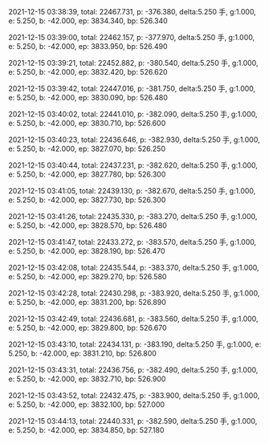 2021-12-15 03:38:39, total: 22467.731, p: -376.380, delta:5.250 手, g:1.000, e: 5.250, b: -42.000, ep: 3834.340, bp: 526.340

2021-12-15 03:39:00, total: 22462.157, p: -377.970, delta:5.250 手, g:1.000, e: 5.250, b: -42.000, ep: 3833.950, bp: 526.490

2021-12-15 03:39:21, total: 22452.882, p: -380.540, delta:5.250 手, g:1.000, e: 5.250, b: -42.000, ep: 3832.420, bp: 526.620

2021-12-15 03:39:42, total: 22447.016, p: -381.750, delta:5.250 手, g:1.000, e: 5.250, b: -42.000, ep: 3830.090, bp: 526.480

2021-12-15 03:40:02, total: 22441.010, p: -382.090, delta:5.250 手, g:1.000, e: 5.250, b: -42.000, ep: 3830.710, bp: 526.600

2021-12-15 03:40:23, total: 22436.646, p: -382.930, delta:5.250 手, g:1.000, e: 5.250, b: -42.000, ep: 3827.070, bp: 526.250

2021-12-15 03:40:44, total: 22437.231, p: -382.620, delta:5.250 手, g:1.000, e: 5.250, b: -42.000, ep: 3827.780, bp: 526.300

2021-12-15 03:41:05, total: 22439.130, p: -382.670, delta:5.250 手, g:1.000, e: 5.250, b: -42.000, ep: 3827.730, bp: 526.300

2021-12-15 03:41:26, total: 22435.330, p: -383.270, delta:5.250 手, g:1.000, e: 5.250, b: -42.000, ep: 3828.570, bp: 526.480

2021-12-15 03:41:47, total: 22433.272, p: -383.570, delta:5.250 手, g:1.000, e: 5.250, b: -42.000, ep: 3828.190, bp: 526.470

2021-12-15 03:42:08, total: 22435.544, p: -383.370, delta:5.250 手, g:1.000, e: 5.250, b: -42.000, ep: 3829.270, bp: 526.580

2021-12-15 03:42:28, total: 22430.298, p: -383.920, delta:5.250 手, g:1.000, e: 5.250, b: -42.000, ep: 3831.200, bp: 526.890

2021-12-15 03:42:49, total: 22436.681, p: -383.560, delta:5.250 手, g:1.000, e: 5.250, b: -42.000, ep: 3829.800, bp: 526.670

2021-12-15 03:43:10, total: 22434.131, p: -383.190, delta:5.250 手, g:1.000, e: 5.250, b: -42.000, ep: 3831.210, bp: 526.800

2021-12-15 03:43:31, total: 22436.756, p: -382.490, delta:5.250 手, g:1.000, e: 5.250, b: -42.000, ep: 3832.710, bp: 526.900

2021-12-15 03:43:52, total: 22432.475, p: -383.900, delta:5.250 手, g:1.000, e: 5.250, b: -42.000, ep: 3832.100, bp: 527.000

2021-12-15 03:44:13, total: 22440.331, p: -382.590, delta:5.250 手, g:1.000, e: 5.250, b: -42.000, ep: 3834.850, bp: 527.180
